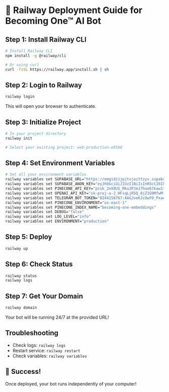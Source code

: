 # 🚀 Railway Deployment Guide for Becoming One™ AI Bot

## Step 1: Install Railway CLI
```bash
# Install Railway CLI
npm install -g @railway/cli

# Or using curl
curl -fsSL https://railway.app/install.sh | sh
```

## Step 2: Login to Railway
```bash
railway login
```
This will open your browser to authenticate.

## Step 3: Initialize Project
```bash
# In your project directory
railway init

# Select your existing project: web-production-e95b8
```

## Step 4: Set Environment Variables
```bash
# Set all your environment variables
railway variables set SUPABASE_URL="https://emgidzzjpjtujozttzyv.supabase.co"
railway variables set SUPABASE_ANON_KEY="eyJhbGciOiJIUzI1NiIsInR5cCI6IkpXVCJ9.eyJpc3MiOiJzdXBhYmFzZSIsInJlZiI6ImVtZ2lkenpqcGp0dWpvenR0enl2Iiwicm9sZSI6ImFub24iLCJpYXQiOjE3NTUxNTMyMDksImV4cCI6MjA3MDcyOTIwOX0.JpMhtzZFqSP1C9BFcWypfZ2o9m8jheKoQgfhwFxUWxQ"
railway variables set PINECONE_API_KEY="pcsk_2nX8US_Mku3PJmJ7hoe67kaw1tGHL7TwerFJ5zsjuakrSMjkvm1JcCDurxFpXcGDWd7yju"
railway variables set OPENAI_API_KEY="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"
railway variables set TELEGRAM_BOT_TOKEN="8244158767:AAGJveKJcOwFO_PxaeROpiQ7FKGSv-0aFrQ"
railway variables set PINECONE_ENVIRONMENT="us-east-1"
railway variables set PINECONE_INDEX_NAME="becoming-one-embeddings"
railway variables set DEBUG="false"
railway variables set LOG_LEVEL="info"
railway variables set ENVIRONMENT="production"
```

## Step 5: Deploy
```bash
railway up
```

## Step 6: Check Status
```bash
railway status
railway logs
```

## Step 7: Get Your Domain
```bash
railway domain
```

Your bot will be running 24/7 at the provided URL!

## Troubleshooting
- Check logs: `railway logs`
- Restart service: `railway restart`
- Check variables: `railway variables`

## 🎉 Success!
Once deployed, your bot runs independently of your computer!
